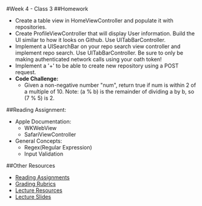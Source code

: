 #Week 4 - Class 3
##Homework
* Create a table view in HomeViewController and populate it with repositories.
* Create ProfileViewController that will display User information. Build the UI similar to how it looks on Github. Use UITabBarController.
* Implement a UISearchBar on your repo search view controller and implement repo search. Use UITabBarController. Be sure to only be making authenticated network calls using your oath token!
* Implement a '+' to be able to create new repository using a POST request.
* **Code Challenge:**
	* Given a non-negative number "num", return true if num is within 2 of a multiple of 10. Note: (a % b) is the remainder of dividing a by b, so (7 % 5) is 2.

##Reading Assignment:
* Apple Documentation:
  * WKWebView
  * SafariViewController
* General Concepts:
  * Regex(Regular Expression)
  * Input Validation

##Other Resources
* [Reading Assignments](../../Resources/ra-grading-standard/)
* [Grading Rubrics](../../Resources/)
* [Lecture Resources](lecture/)
* [Lecture Slides](https://www.icloud.com/keynote/000lReqBJ1v41Z9NFhFkN3I8g#Week4_Day3)
